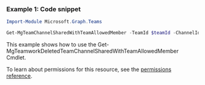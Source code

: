 ### Example 1: Code snippet

```powershellImport-Module Microsoft.Graph.Teams

Get-MgTeamChannelSharedWithTeamAllowedMember -TeamId $teamId -ChannelId $channelId -SharedWithChannelTeamInfoId $sharedWithChannelTeamInfoId
```
This example shows how to use the Get-MgTeamworkDeletedTeamChannelSharedWithTeamAllowedMember Cmdlet.
To learn about permissions for this resource, see the [permissions reference](/graph/permissions-reference).

